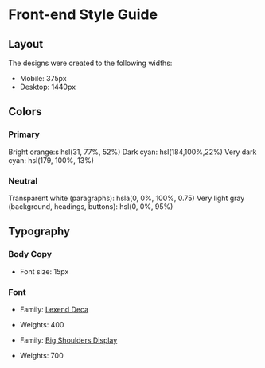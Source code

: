 # Front-end Style Guide

## Layout

The designs were created to the following widths:

- Mobile: 375px
- Desktop: 1440px

## Colors

### Primary

Bright orange:s hsl(31, 77%, 52%)
Dark cyan: hsl(184,100%,22%)
Very dark cyan: hsl(179, 100%, 13%)

### Neutral

Transparent white (paragraphs): hsla(0, 0%, 100%, 0.75)
Very light gray (background, headings, buttons): hsl(0, 0%, 95%)

## Typography

### Body Copy

- Font size: 15px

### Font

- Family: [Lexend Deca](https://fonts.google.com/specimen/Lexend+Deca)
- Weights: 400

- Family: [Big Shoulders Display](https://fonts.google.com/specimen/Big+Shoulders+Display)
- Weights: 700
